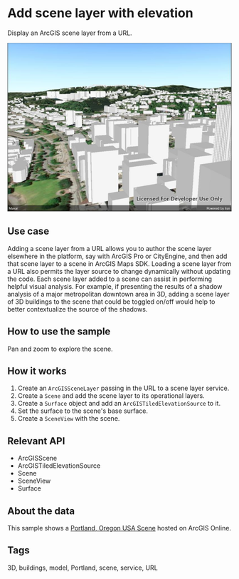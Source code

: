 # Add scene layer with elevation

Display an ArcGIS scene layer from a URL.

![Image of scene layer URL](addscenelayerwithelevation.jpg)

## Use case

Adding a scene layer from a URL allows you to author the scene layer elsewhere in the platform, say with ArcGIS Pro or CityEngine, and then add that scene layer to a scene in ArcGIS Maps SDK. Loading a scene layer from a URL also permits the layer source to change dynamically without updating the code. Each scene layer added to a scene can assist in performing helpful visual analysis. For example, if presenting the results of a shadow analysis of a major metropolitan downtown area in 3D, adding a scene layer of 3D buildings to the scene that could be toggled on/off would help to better contextualize the source of the shadows.

## How to use the sample

Pan and zoom to explore the scene.

## How it works

1. Create an `ArcGISSceneLayer` passing in the URL to a scene layer service.
2. Create a `Scene` and add the scene layer to its operational layers.
3. Create a `Surface` object and add an `ArcGISTiledElevationSource` to it.
4. Set the surface to the scene's base surface.
5. Create a `SceneView` with the scene.

## Relevant API

* ArcGISScene
* ArcGISTiledElevationSource
* Scene
* SceneView
* Surface

## About the data

This sample shows a [Portland, Oregon USA Scene](https://www.arcgis.com/home/item.html?id=2b721b9e7bef45e2b7ff78a398a33acc) hosted on ArcGIS Online.

## Tags

3D, buildings, model, Portland, scene, service, URL